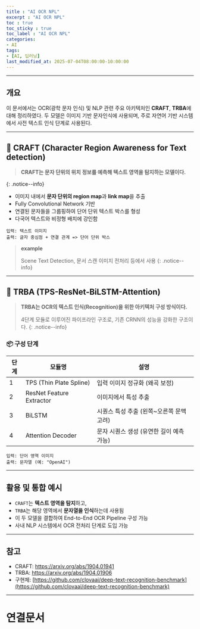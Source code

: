 ```yaml
---
title : "AI OCR NPL"
excerpt : "AI OCR NPL"
toc : true
toc_sticky : true
toc_label : "AI OCR NPL"
categories:
- AI
tags:
- [AI, 딥러닝]
last_modified_at: 2025-07-04T08:00:00-10:00:00
---
```

  
---
  
## 개요
 이 문서에서는 OCR(광학 문자 인식) 및 NLP 관련 주요 아키텍처인 **CRAFT**, **TRBA**에 대해 정리하였다. 두 모델은 이미지 기반 문자인식에 사용되며, 주로 자연어 기반 시스템에서 사전 텍스트 인식 단계로 사용된다.

---
  
## 🧠 CRAFT (Character Region Awareness for Text detection)

> **CRAFT는 문자 단위의 위치 정보를 예측해 텍스트 영역을 탐지하는 모델이다.**  
> 
{: .notice--info}  

- 이미지 내에서 **문자 단위의 region map**과 **link map**을 추출
- Fully Convolutional Network 기반
- 연결된 문자들을 그룹핑하여 단어 단위 텍스트 박스를 형성
- 다국어 텍스트와 비정형 배치에 강인함
  
```plaintext
입력: 텍스트 이미지
출력: 글자 중심점 + 연결 관계 => 단어 단위 박스
```

> **example**
>
> Scene Text Detection, 문서 스캔 이미지 전처리 등에서 사용 
{: .notice--info}  

---
  
## 🧠 TRBA (TPS-ResNet-BiLSTM-Attention)

> **TRBA는 OCR의 텍스트 인식(Recognition)을 위한 아키텍처 구성 방식이다.**  
>
> 4단계 모듈로 이루어진 파이프라인 구조로, 기존 CRNN의 성능을 강화한 구조이다. 
{: .notice--info}  
  
### 📦 구성 단계

| 단계 | 모듈명 | 설명 |
|------|--------|------|
| 1 | TPS (Thin Plate Spline) | 입력 이미지 정규화 (왜곡 보정) |
| 2 | ResNet Feature Extractor | 이미지에서 특성 추출 |
| 3 | BiLSTM | 시퀀스 특성 추출 (왼쪽~오른쪽 문맥 고려) |
| 4 | Attention Decoder | 문자 시퀀스 생성 (유연한 길이 예측 가능) |
  
```plaintext
입력: 단어 영역 이미지
출력: 문자열 (예: "OpenAI")
```

---
  
## 활용 및 통합 예시

- `CRAFT`는 **텍스트 영역을 탐지**하고,  
- `TRBA`는 해당 영역에서 **문자열을 인식**하는데 사용됨
- 이 두 모델을 결합하여 End-to-End OCR Pipeline 구성 가능
- 사내 NLP 시스템에서 OCR 전처리 단계로 도입 가능

---
  
## 참고

- CRAFT: https://arxiv.org/abs/1904.01941  
- TRBA: https://arxiv.org/abs/1904.01906  
- 구현체: [https://github.com/clovaai/deep-text-recognition-benchmark](https://github.com/clovaai/deep-text-recognition-benchmark)

---
  
# 연결문서